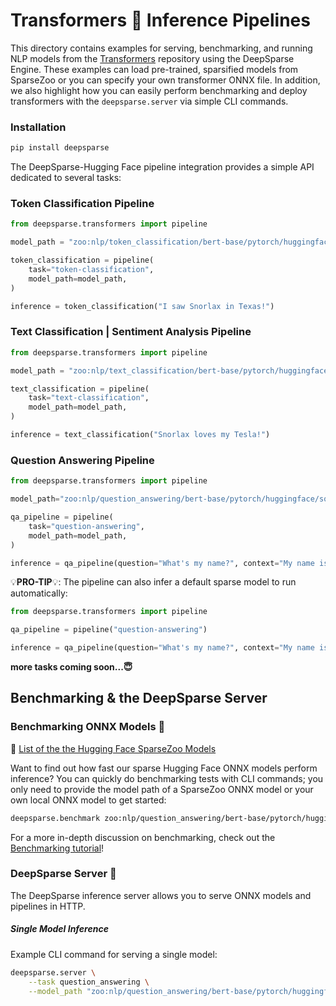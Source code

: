 <!--
Copyright (c) 2021 - present / Neuralmagic, Inc. All Rights Reserved.

Licensed under the Apache License, Version 2.0 (the "License");
you may not use this file except in compliance with the License.
You may obtain a copy of the License at

   http://www.apache.org/licenses/LICENSE-2.0

Unless required by applicable law or agreed to in writing,
software distributed under the License is distributed on an "AS IS" BASIS,
WITHOUT WARRANTIES OR CONDITIONS OF ANY KIND, either express or implied.
See the License for the specific language governing permissions and
limitations under the License.
-->

# Transformers 🤗 Inference Pipelines
This directory contains examples for serving, benchmarking, and running NLP models from the [Transformers](https://github.com/huggingface/transformers) repository using the DeepSparse Engine. These examples can load pre-trained, sparsified models from SparseZoo or you can specify your own transformer ONNX file. In addition, we also highlight how you can easily perform benchmarking and deploy transformers with the `deepsparse.server` via simple CLI commands.

### Installation

```bash
pip install deepsparse
```

The DeepSparse-Hugging Face pipeline integration provides a simple API dedicated to several tasks:
### Token Classification Pipeline
```python
from deepsparse.transformers import pipeline

model_path = "zoo:nlp/token_classification/bert-base/pytorch/huggingface/conll2003/base-none"

token_classification = pipeline(
    task="token-classification",
    model_path=model_path,
)

inference = token_classification("I saw Snorlax in Texas!")
```

### Text Classification | Sentiment Analysis Pipeline

```python
from deepsparse.transformers import pipeline

model_path = "zoo:nlp/text_classification/bert-base/pytorch/huggingface/sst2/base-none"

text_classification = pipeline(
    task="text-classification",
    model_path=model_path,
)

inference = text_classification("Snorlax loves my Tesla!")
```

### Question Answering Pipeline

```python
from deepsparse.transformers import pipeline

model_path="zoo:nlp/question_answering/bert-base/pytorch/huggingface/squad/pruned-aggressive_98"

qa_pipeline = pipeline(
    task="question-answering",
    model_path=model_path,
)

inference = qa_pipeline(question="What's my name?", context="My name is Snorlax")
```
💡**PRO-TIP**💡: The pipeline can also infer a default sparse model to run automatically:

```python
from deepsparse.transformers import pipeline

qa_pipeline = pipeline("question-answering")

inference = qa_pipeline(question="What's my name?", context="My name is Snorlax")
```
**more tasks coming soon...😇**
## Benchmarking & the DeepSparse Server

### Benchmarking ONNX Models 📜

💾 [List of the the Hugging Face SparseZoo Models](https://sparsezoo.neuralmagic.com/?repo=huggingface&page=1)

Want to find out how fast our sparse Hugging Face ONNX models perform inference? You can quickly do benchmarking tests with CLI commands; you only need to provide the model path of a SparseZoo ONNX model or your own local ONNX model to get started:

```bash
deepsparse.benchmark zoo:nlp/question_answering/bert-base/pytorch/huggingface/squad/pruned-aggressive_98
```

For a more in-depth discussion on benchmarking, check out the [Benchmarking tutorial](https://github.com/neuralmagic/deepsparse/tree/main/src/deepsparse/benchmark_model)!

### DeepSparse Server 🔌

The DeepSparse inference server allows you to serve ONNX models and pipelines in HTTP. 

##### Single Model Inference

Example CLI command for serving a single model:

```bash
deepsparse.server \
    --task question_answering \
    --model_path "zoo:nlp/question_answering/bert-base/pytorch/huggingface/squad/pruned-aggressive_98"
```
